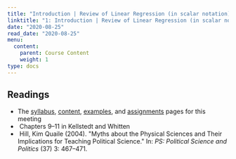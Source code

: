 ```yaml
---
title: "Introduction | Review of Linear Regression (in scalar notation) and Mini Math Refresher"
linktitle: "1: Introduction | Review of Linear Regression (in scalar notation) and Mini Math Refresher"
date: "2020-08-25"
read_date: "2020-08-25"
menu:
  content:
    parent: Course Content
    weight: 1
type: docs
---
```


## Readings

- The [syllabus](/syllabus/), [content](/content/), [examples](/example/), and [assignments](/assigment/) pages for this meeting
- <i class="fas fa-book"></i> &nbsp;Chapters 9–11 in Kellstedt and Whitten
- <i class="fas fa-newspaper"></i> &nbsp;Hill, Kim Quaile (2004). "Myths about the Physical Sciences and Their Implications for Teaching Political Science." In: *PS: Political Science and Politics* (37) 3: 467–471.


